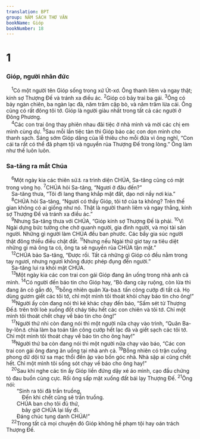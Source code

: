 ```yaml
---
translation: BPT
group: NĂM SÁCH THƠ VĂN
bookName: Gióp 
bookNumber: 18
---
```


<div class="title"><h1>1</h1><h3>Gióp, người nhân đức</h3></div>
<span class="verse giop_1_1"> <sup>1</sup>Có một người tên Gióp sống trong xứ Út-xơ. Ông thanh liêm và ngay thật; kính sợ Thượng Đế và tránh xa điều ác.</span>
<span class="verse giop_1_2"><sup>2</sup>Gióp có bảy trai ba gái.</span>
<span class="verse giop_1_3"><sup>3</sup>Ông có bảy ngàn chiên, ba ngàn lạc đà, năm trăm cặp bò, và năm trăm lừa cái. Ông cũng có rất đông tôi tớ. Gióp là người giàu nhất trong tất cả các người ở Đông Phương.<br/></span>
<span class="verse giop_1_4"> <sup>4</sup>Các con trai ông thay phiên nhau đãi tiệc ở nhà mình và mời các chị em mình cùng dự.</span>
<span class="verse giop_1_5"><sup>5</sup>Sau mỗi lần tiệc tàn thì Gióp bảo các con dọn mình cho thanh sạch. Sáng sớm Gióp dâng của lễ thiêu cho mỗi đứa vì ông nghĩ, “Con cái ta rất có thể đã phạm tội và nguyền rủa Thượng Đế trong lòng.” Ông làm như thế luôn luôn.<br/></span>
<div class="title"><h3>Sa-tăng ra mắt Chúa</h3></div>
<span class="verse giop_1_6"> <sup>6</sup>Một ngày kia các thiên sứ<a data-toggle="tooltip" data-placement="bottom" title="Nguyên văn, “con trai Thượng Đế.”">⚓</a> ra trình diện CHÚA, Sa-tăng cũng có mặt trong vòng họ.</span>
<span class="verse giop_1_7"><sup>7</sup>CHÚA hỏi Sa-tăng, “Ngươi ở đâu đến?”<br/> Sa-tăng thưa, “Tôi đi lang thang khắp mặt đất, dạo nơi nầy nơi kia.”<br/></span>
<span class="verse giop_1_8"> <sup>8</sup>CHÚA hỏi Sa-tăng, “Ngươi có thấy Gióp, tôi tớ của ta không? Trên thế gian không có ai giống như nó. Thật là người thanh liêm và ngay thẳng, kính sợ Thượng Đế và tránh xa điều ác.”<br/></span>
<span class="verse giop_1_9"> <sup>9</sup>Nhưng Sa-tăng thưa với CHÚA, “Gióp kính sợ Thượng Đế là phải.</span>
<span class="verse giop_1_10"><sup>10</sup>Vì Ngài dựng bức tường che chở quanh người, gia đình người, và mọi tài sản người. Những gì người làm CHÚA đều ban phước. Các bầy gia súc người thật đông thiếu điều chật đất.</span>
<span class="verse giop_1_11"><sup>11</sup>Nhưng nếu Ngài thử giơ tay ra tiêu diệt những gì mà ông ta có, ông ta sẽ nguyền rủa CHÚA tận mặt.”<br/></span>
<span class="verse giop_1_12"> <sup>12</sup>CHÚA bảo Sa-tăng, “Được rồi. Tất cả những gì Gióp có đều nằm trong tay ngươi, nhưng ngươi không được phép đụng đến người.”<br/> Sa-tăng lui ra khỏi mặt CHÚA.<br/></span>
<span class="verse giop_1_13"> <sup>13</sup>Một ngày kia các con trai con gái Gióp đang ăn uống trong nhà anh cả mình.</span>
<span class="verse giop_1_14"><sup>14</sup>Có người đến báo tin cho Gióp hay, “Bò đang cày ruộng, còn lừa thì đang ăn cỏ gần đó,</span>
<span class="verse giop_1_15"><sup>15</sup>bỗng nhiên quân Xa-ba<a data-toggle="tooltip" data-placement="bottom" title="Dân cư sống ở miền Nam sa mạc Á-rập.">⚓</a> tấn công cướp đi tất cả. Họ dùng gươm giết các tôi tớ, chỉ một mình tôi thoát khỏi chạy báo tin cho ông!”<br/></span>
<span class="verse giop_1_16"> <sup>16</sup>Người ấy còn đang nói thì kẻ khác chạy đến báo, “Sấm sét từ Thượng Đế<a data-toggle="tooltip" data-placement="bottom" title="Hay “lửa của Thượng Đế từ trời rơi xuống.”">⚓</a> trên trời loè xuống đốt cháy tiêu hết các con chiên và tôi tớ. Chỉ một mình tôi thoát chết chạy về báo tin cho ông!”<br/></span>
<span class="verse giop_1_17"> <sup>17</sup>Người thứ nhì còn đang nói thì một người nữa chạy vào trình, “Quân Ba-by-lôn<a data-toggle="tooltip" data-placement="bottom" title="Hay “Canh-đê.” Các bộ lạc sống lưu động giữa sông Ơ-phơ-rát và sông Giô-đanh.">⚓</a> chia làm ba toán tấn công cướp hết lạc đà và giết sạch các tôi tớ. Chỉ một mình tôi thoát chạy về báo tin cho ông hay!”<br/></span>
<span class="verse giop_1_18"> <sup>18</sup>Người thứ ba còn đang nói thì một người nữa chạy vào báo, “Các con trai con gái ông đang ăn uống tại nhà anh cả.</span>
<span class="verse giop_1_19"><sup>19</sup>Bỗng nhiên có trận cuồng phong dữ dội từ sa mạc thổi đến ập vào bốn góc nhà. Nhà sập ai cũng chết hết. Chỉ một mình tôi sống sót chạy về báo cho ông hay!”<br/></span>
<span class="verse giop_1_20"> <sup>20</sup>Sau khi nghe các tin ấy Gióp liền đứng dậy xé áo mình, cạo đầu chứng tỏ đau buồn cùng cực. Rồi ông sấp mặt xuống đất bái lạy Thượng Đế.</span>
<span class="verse giop_1_21"><sup>21</sup>Ông nói:<br/>  “Sinh ra tôi đã trần truồng,<br/>   Đến khi chết cũng sẽ trần truồng.<br/>  CHÚA ban cho tôi đủ thứ,<br/>   bây giờ CHÚA lại lấy đi.<br/>  Đáng chúc tụng danh CHÚA!”<br/></span>
<span class="verse giop_1_22"> <sup>22</sup>Trong tất cả mọi chuyện đó Gióp không hề phạm tội hay oán trách Thượng Đế.<br/></span>
